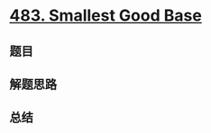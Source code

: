 # [483. Smallest Good Base](https://leetcode.com/problems/smallest-good-base/)

## 题目


## 解题思路


## 总结


